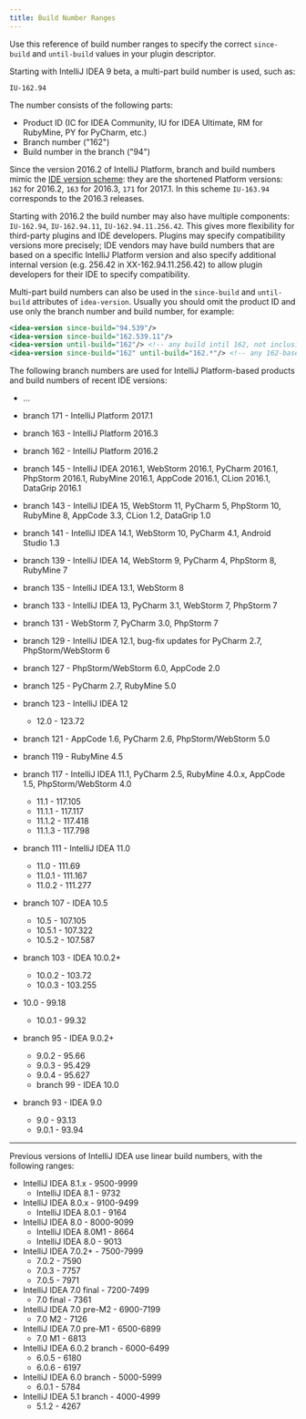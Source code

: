 ```yaml
---
title: Build Number Ranges
---
```


Use this reference of build number ranges to specify the correct `since-build` and `until-build` values in your plugin descriptor.

Starting with IntelliJ IDEA 9 beta, a multi-part build number is used, such as:

```
IU-162.94
```

The number consists of the following parts:

* Product ID (IC for IDEA Community, IU for IDEA Ultimate, RM for RubyMine, PY for PyCharm, etc.)
* Branch number ("162")
* Build number in the branch ("94")

Since the version 2016.2 of IntelliJ Platform, branch and  build numbers mimic the [IDE version scheme](https://blog.jetbrains.com/blog/2016/03/09/jetbrains-toolbox-release-and-versioning-changes/): they are the shortened Platform versions: `162` for 2016.2, `163` for 2016.3, `171` for 2017.1. In this scheme `IU-163.94` corresponds to the 2016.3 releases.

Starting with 2016.2 the build number may also have multiple components: `IU-162.94`, `IU-162.94.11`, `IU-162.94.11.256.42`. This gives more flexibility for third-party plugins and IDE developers. Plugins may specify compatibility versions more precisely; IDE vendors may have build numbers that are based on a specific IntelliJ Platform version and also specify additional internal version (e.g. 256.42 in XX-162.94.11.256.42) to allow plugin developers for their IDE to specify compatibility.



Multi-part build numbers can also be used in the `since-build` and `until-build` attributes of `idea-version`. Usually you should omit the product ID and use only the branch number and build number, for example:

```xml
<idea-version since-build="94.539"/>
<idea-version since-build="162.539.11"/>
<idea-version until-build="162"/> <!-- any build intil 162, not inclusive!-->
<idea-version since-build="162" until-build="162.*"/> <!-- any 162-based version, 162.94, 162.94.11, etc.-->
```

The following branch numbers are used for IntelliJ Platform-based products and build numbers of recent IDE versions:

* ...
* branch 171 - IntelliJ Platform 2017.1
* branch 163 - IntelliJ Platform 2016.3
* branch 162 - IntelliJ Platform 2016.2

* branch 145 - IntelliJ IDEA 2016.1, WebStorm 2016.1, PyCharm 2016.1, PhpStorm 2016.1, RubyMine 2016.1, AppCode 2016.1, CLion 2016.1, DataGrip 2016.1
* branch 143 - IntelliJ IDEA 15, WebStorm 11, PyCharm 5, PhpStorm 10, RubyMine 8, AppCode 3.3, CLion 1.2, DataGrip 1.0
* branch 141 - IntelliJ IDEA 14.1, WebStorm 10, PyCharm 4.1, Android Studio 1.3
* branch 139 - IntelliJ IDEA 14, WebStorm 9, PyCharm 4, PhpStorm 8, RubyMine 7
* branch 135 - IntelliJ IDEA 13.1, WebStorm 8
* branch 133 - IntelliJ IDEA 13, PyCharm 3.1, WebStorm 7, PhpStorm 7
* branch 131 - WebStorm 7, PyCharm 3.0, PhpStorm 7
* branch 129 - IntelliJ IDEA 12.1, bug-fix updates for PyCharm 2.7, PhpStorm/WebStorm 6
* branch 127 - PhpStorm/WebStorm 6.0, AppCode 2.0
* branch 125 - PyCharm 2.7, RubyMine 5.0
* branch 123 - IntelliJ IDEA 12
	* 12.0 - 123.72
* branch 121 - AppCode 1.6, PyCharm 2.6, PhpStorm/WebStorm 5.0
* branch 119 - RubyMine 4.5
* branch 117 - IntelliJ IDEA 11.1, PyCharm 2.5, RubyMine 4.0.x, AppCode 1.5, PhpStorm/WebStorm 4.0
	* 11.1 - 117.105
	* 11.1.1 - 117.117
	* 11.1.2 - 117.418
	* 11.1.3 - 117.798
* branch 111 - IntelliJ IDEA 11.0
	* 11.0 - 111.69
	* 11.0.1 - 111.167
	* 11.0.2 - 111.277
* branch 107 - IDEA 10.5
	* 10.5 - 107.105
	* 10.5.1 - 107.322
	* 10.5.2 - 107.587
* branch 103 - IDEA 10.0.2\+
	* 10.0.2 - 103.72
	* 10.0.3 - 103.255
* 10.0 - 99.18
    * 10.0.1 - 99.32
* branch 95 - IDEA 9.0.2\+
    * 9.0.2 - 95.66
    * 9.0.3 - 95.429
    * 9.0.4 - 95.627
    * branch 99 - IDEA 10.0
* branch 93 - IDEA 9.0
    * 9.0 - 93.13
    * 9.0.1 - 93.94

---

Previous versions of IntelliJ IDEA use linear build numbers, with the following ranges:

* IntelliJ IDEA 8.1.x - 9500-9999
	* IntelliJ IDEA 8.1 - 9732
* IntelliJ IDEA 8.0.x - 9100-9499
	* IntelliJ IDEA 8.0.1 - 9164
* IntelliJ IDEA 8.0 - 8000-9099
	* IntelliJ IDEA 8.0M1 - 8664
	* IntelliJ IDEA 8.0 - 9013
* IntelliJ IDEA 7.0.2\+ - 7500-7999
	* 7.0.2 - 7590
	* 7.0.3 - 7757
	* 7.0.5 - 7971
* IntelliJ IDEA 7.0 final - 7200-7499
	* 7.0 final - 7361
* IntelliJ IDEA 7.0 pre-M2 - 6900-7199
	* 7.0 M2 - 7126
* IntelliJ IDEA 7.0 pre-M1 - 6500-6899
	* 7.0 M1 - 6813
* IntelliJ IDEA 6.0.2 branch - 6000-6499
	* 6.0.5 - 6180
	* 6.0.6 - 6197
* IntelliJ IDEA 6.0 branch - 5000-5999
	* 6.0.1 - 5784
* IntelliJ IDEA 5.1 branch - 4000-4999
	* 5.1.2 - 4267
